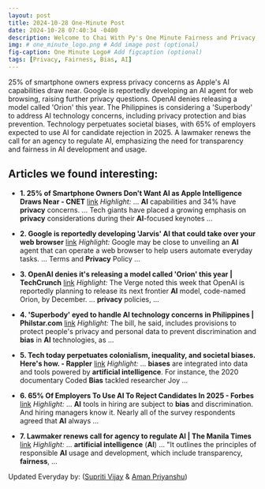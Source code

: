 ```yaml
---
layout: post
title: 2024-10-28 One-Minute Post
date: 2024-10-28 07:40:34 -0400
description: Welcome to Chai With Py's One Minute Fairness and Privacy, which aims to provide you the current happenings in the world of Fairness, Privacy, and AI.
img: # one_minute_logo.png # Add image post (optional)
fig-caption: One Minute Logo# Add figcaption (optional)
tags: [Privacy, Fairness, Bias, AI]
---
```


25% of smartphone owners express privacy concerns as Apple's AI capabilities draw near. Google is reportedly developing an AI agent for web browsing, raising further privacy questions. OpenAI denies releasing a model called 'Orion' this year. The Philippines is considering a 'Superbody' to address AI technology concerns, including privacy protection and bias prevention. Technology perpetuates societal biases, with 65% of employers expected to use AI for candidate rejection in 2025. A lawmaker renews the call for an agency to regulate AI, emphasizing the need for transparency and fairness in AI development and usage.

## Articles we found interesting:

- **1. 25% of Smartphone Owners Don&#39;t Want <b>AI</b> as Apple Intelligence Draws Near - CNET** [link](https://www.cnet.com/tech/mobile/25-of-smartphone-owners-dont-want-ai-as-apple-intelligence-draws-near/)
_Highlight:_ ... <b>AI</b> capabilities and 34% have <b>privacy</b> concerns. ... Tech giants have placed a growing emphasis on <b>privacy</b> considerations during their <b>AI</b>-focused keynotes&nbsp;...

- **2. Google is reportedly developing &#39;Jarvis&#39; <b>AI</b> that could take over your web browser** [link](https://www.engadget.com/ai/google-is-reportedly-developing-jarvis-ai-that-could-take-over-your-web-browser-163404705.html)
_Highlight:_ Google may be close to unveiling an <b>AI</b> agent that can operate a web browser to help users automate everyday tasks. ... Terms and <b>Privacy</b> Policy&nbsp;...

- **3. OpenAI denies it&#39;s releasing a model called &#39;Orion&#39; this year | TechCrunch** [link](https://techcrunch.com/2024/10/26/openai-denies-its-releasing-a-model-called-orion-this-year/)
_Highlight:_ The Verge noted this week that OpenAI is reportedly planning to release its next frontier <b>AI</b> model, code-named Orion, by December. ... <b>privacy</b> policies,&nbsp;...

- **4. &#39;Superbody&#39; eyed to handle <b>AI</b> technology concerns in Philippines | Philstar.com** [link](https://www.philstar.com/headlines/2024/10/28/2395806/superbody-eyed-handle-ai-technology-concerns-philippines)
_Highlight:_ The bill, he said, includes provisions to protect people&#39;s privacy and personal data to prevent discrimination and <b>bias</b> in <b>AI</b> technologies, as&nbsp;...

- **5. Tech today perpetuates colonialism, inequality, and societal <b>biases</b>. Here&#39;s how. - Rappler** [link](https://www.rappler.com/moveph/social-good-summit/how-technology-perpetuates-colonialism-inequality-societal-biases/)
_Highlight:_ ... <b>biases</b> are integrated into data and tools powered by <b>artificial intelligence</b>. For instance, the 2020 documentary Coded <b>Bias</b> tackled researcher Joy&nbsp;...

- **6. 65% Of Employers To Use <b>AI</b> To Reject Candidates In 2025 - Forbes** [link](https://www.forbes.com/sites/rachelwells/2024/10/27/65-of-employers-to-use-ai-to-reject-candidates-in-2025/)
_Highlight:_ ... <b>AI</b> tools in hiring are subject to <b>bias</b> and discrimination. And hiring managers know it. Nearly all of the survey respondents agreed that <b>AI</b> always&nbsp;...

- **7. Lawmaker renews call for agency to regulate <b>AI</b> | The Manila Times** [link](https://www.manilatimes.net/2024/10/28/news/lawmaker-renews-call-for-agency-to-regulate-ai/1992137)
_Highlight:_ ... <b>artificial intelligence</b> (<b>AI</b>) ... &quot;It outlines the principles of responsible <b>AI</b> usage and development, which include transparency, <b>fairness</b>,&nbsp;...


Updated Everyday by: (<a href="https://supritivijay.github.io/">Supriti Vijay</a> & <a href="https://amanpriyanshu.github.io/">Aman Priyanshu</a>)
